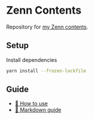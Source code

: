 # Zenn Contents

Repository for [my Zenn contents](https://zenn.dev/ryoga_exe).

## Setup

Install dependencies
```bash
yarn install --frozen-lockfile
```

## Guide

* [📘 How to use](https://zenn.dev/zenn/articles/zenn-cli-guide)
* [📘 Markdown guide](https://zenn.dev/zenn/articles/markdown-guide)
